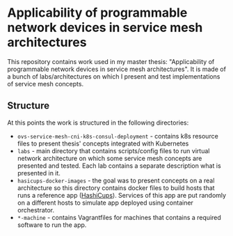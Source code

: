 # Applicability of programmable network devices in service mesh architectures

This repository contains work used in my master thesis: "Applicability of programmable network devices in service mesh architectures". It is made of a bunch of labs/architectures on which I present and test implementations of service mesh concepts. 

## Structure
At this points the work is structured in the following directories: 
- `ovs-service-mesh-cni-k8s-consul-deployment` - contains k8s resource files to present thesis' concepts integrated with Kubernetes 
- `labs` - main directory that contains scripts/config files to run virtual network architecture on which some service mesh concepts are presented and tested. Each lab contains a separate description what is presented in it.
- `hasicups-docker-images` - the goal was to present concepts on a real architecture so this directory contains docker files to build hosts that runs a reference app ([HashiCups](https://github.com/hashicorp-demoapp)). Services of this app are put randomly on a different hosts to simulate app deployed using container orchestrator.
- `*-machine` - contains Vagrantfiles for machines that contains a required software to run the app.
